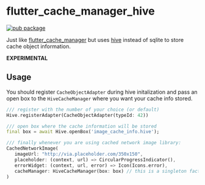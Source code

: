 # flutter_cache_manager_hive

[![pub package](https://img.shields.io/pub/v/flutter_cache_manager_hive.svg)](https://pub.dartlang.org/packages/flutter_cache_manager_hive)

Just like [flutter_cache_manager](https://pub.dartlang.org/packages/flutter_cache_manager_hive) but uses [hive](https://github.com/hivedb/hive) instead of sqlite to store cache object information.

**EXPERIMENTAL**

## Usage

You should register `CacheObjectAdapter` during hive initalization and pass an open box to the `HiveCacheManager` where you want your cache info stored.

```dart
/// register with the number of your choice (or default)
Hive.registerAdapter(CacheObjectAdapter(typeId: 42))

/// open box where the cache information will be stored
final box = await Hive.openBox('image_cache_info.hive');

/// finally whenever you are using cached network image library:
CachedNetworkImage(
   imageUrl: "http://via.placeholder.com/350x150",
   placeholder: (context, url) => CircularProgressIndicator(),
   errorWidget: (context, url, error) => Icon(Icons.error),
   cacheManager: HiveCacheManager(box: box) // this is a singleton factory
)
```